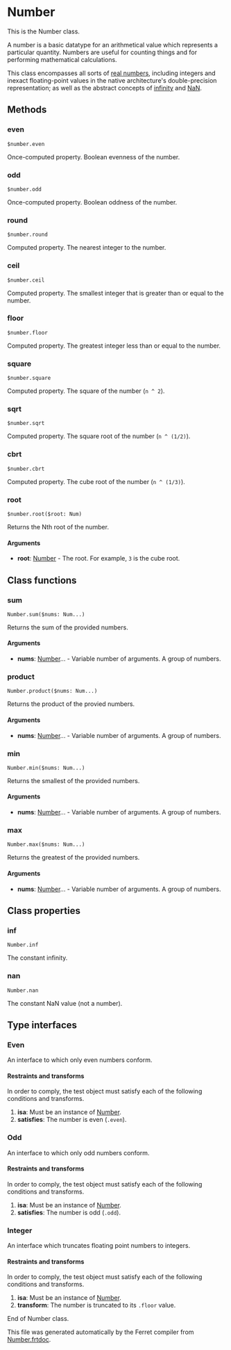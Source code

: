 # Number

This is the Number class.

A number is a basic datatype for an arithmetical value which represents a
particular quantity. Numbers are useful for counting things and for
performing mathematical calculations.

This class encompasses all sorts of
[real numbers](https://en.wikipedia.org/wiki/Real_number), including integers
and inexact floating-point values in the native architecture's
double-precision representation; as well as the
abstract concepts of [infinity](#inf) and [NaN](#nan).



## Methods

### even

```
$number.even
```

Once-computed property. Boolean evenness of the number.



### odd

```
$number.odd
```

Once-computed property. Boolean oddness of the number.



### round

```
$number.round
```

Computed property. The nearest integer to the number.



### ceil

```
$number.ceil
```

Computed property. The smallest integer that is greater than or equal to the number.



### floor

```
$number.floor
```

Computed property. The greatest integer less than or equal to the number.



### square

```
$number.square
```

Computed property. The square of the number (`n ^ 2`).



### sqrt

```
$number.sqrt
```

Computed property. The square root of the number (`n ^ (1/2)`).



### cbrt

```
$number.cbrt
```

Computed property. The cube root of the number (`n ^ (1/3)`).



### root

```
$number.root($root: Num)
```

Returns the Nth root of the number.


#### Arguments

* __root__: [Number](/std/doc/Number.md) - The root. For example, `3` is the cube root.


## Class functions

### sum

```
Number.sum($nums: Num...)
```

Returns the sum of the provided numbers.


#### Arguments

* __nums__: [Number](/std/doc/Number.md)... - Variable number of arguments. A group of numbers.



### product

```
Number.product($nums: Num...)
```

Returns the product of the provied numbers.


#### Arguments

* __nums__: [Number](/std/doc/Number.md)... - Variable number of arguments. A group of numbers.



### min

```
Number.min($nums: Num...)
```

Returns the smallest of the provided numbers.


#### Arguments

* __nums__: [Number](/std/doc/Number.md)... - Variable number of arguments. A group of numbers.



### max

```
Number.max($nums: Num...)
```

Returns the greatest of the provided numbers.


#### Arguments

* __nums__: [Number](/std/doc/Number.md)... - Variable number of arguments. A group of numbers.



## Class properties


### inf

```
Number.inf
```

The constant infinity.

### nan

```
Number.nan
```

The constant NaN value (not a number).

## Type interfaces

### Even

An interface to which only even numbers conform.


#### Restraints and transforms

In order to comply, the test object must satisfy each of the following conditions and transforms.

1. __isa__: Must be an instance of [Number](/std/doc/Number.md).
2. __satisfies__: The number is even (`.even`).


### Odd

An interface to which only odd numbers conform.


#### Restraints and transforms

In order to comply, the test object must satisfy each of the following conditions and transforms.

1. __isa__: Must be an instance of [Number](/std/doc/Number.md).
2. __satisfies__: The number is odd (`.odd`).


### Integer

An interface which truncates floating point numbers to integers.


#### Restraints and transforms

In order to comply, the test object must satisfy each of the following conditions and transforms.

1. __isa__: Must be an instance of [Number](/std/doc/Number.md).
2. __transform__: The number is truncated to its `.floor` value.


End of Number class.

This file was generated automatically by the Ferret compiler from
[Number.frtdoc](../Number.frtdoc).